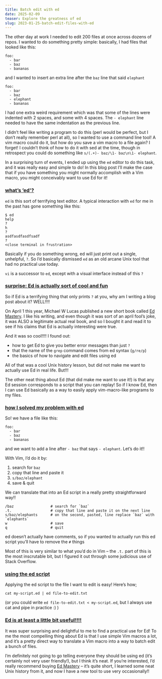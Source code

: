 ```yaml
---
title: Batch edit with ed
date: 2025-02-09
teaser: Explore the greatness of ed
slug: 2023-01-25-batch-edit-files-with-ed
---
```


The other day at work I needed to edit 200 files at once across dozens of repos. I wanted to do something pretty simple: basically, I had files that looked like this:

    foo:
      - bar
      - baz
      - bananas
    

and I wanted to insert an extra line after the `baz` line that said `elephant`

    foo:
      - bar
      - baz
      - elephant
      - bananas
    

I had one extra weird requirement which was that some of the lines were indented with 2 spaces, and some with 4 spaces. The `- elephant` line needed to have the same indentation as the previous line.

I didn’t feel like writing a program to do this (perl would be perfect, but I don’t really remember perl at all), so I wanted to use a command line tool! A vim macro could do it, but how do you save a vim macro to a file again? I forget! I couldn’t think of how to do it with sed at the time, though in retrospect you could do something like `s/(.+)- baz/\1- baz\n\1- elephant`.

In a surprising turn of events, I ended up using the `ed` editor to do this task, and it was really easy and simple to do! In this blog post I’ll make the case that if you have something you might normally accomplish with a Vim macro, you might conceivably want to use Ed for it!

### [what’s ’ed'?](#what-s-ed)

`ed` is this sort of terrifying text editor. A typical interaction with `ed` for me in the past has gone something like this:

    $ ed
    help
    ?
    h
    ?
    asdfasdfasdfsadf
    ?
    <close terminal in frustration>
    

Basically if you do something wrong, ed will just print out a single, unhelpful, `?`. So I’d basically dismissed `ed` as an old arcane Unix tool that had no practical use today.

`vi` is a successor to `ed`, except with a visual interface instead of this `?`

### [surprise: Ed is actually sort of cool and fun](#surprise-ed-is-actually-sort-of-cool-and-fun)

So if Ed is a terrifying thing that only prints `?` at you, why am I writing a blog post about it? WELL!!!!

On April 1 this year, Michael W Lucas published a new short book called [Ed Mastery](https://www.michaelwlucas.com/tools/ed). I like his writing, and even though it was sort of an april fool’s joke, it was ALSO a legitimate actual real book, and so I bought it and read it to see if his claims that Ed is actually interesting were true.

And it was so cool!!!! I found out:

*   how to get Ed to give you better error messages than just `?`
*   that the name of the `grep` command comes from ed syntax (`g/re/p`)
*   the basics of how to navigate and edit files using ed

All of that was a cool Unix history lesson, but did not make me want to actually use Ed in real life. But!!!

The other neat thing about Ed (that did make me want to use it!) is that any Ed session corresponds to a script that you can replay! So if I know Ed, then I can use Ed basically as a way to easily apply vim-macro-like programs to my files.

### [how I solved my problem with ed](#how-i-solved-my-problem-with-ed)

So! we have a file like this:

    foo:
      - bar
      - baz
      - bananas
    

and we want to add a line after `- baz` that says `- elephant`. Let’s do it!!

With Vim, I’d do it by:

1.  search for `baz`
2.  copy that line and paste it
3.  `s/baz/elephant`
4.  save & quit

We can translate that into an Ed script in a really pretty straightforward way!!

    /baz                 # search for `baz`
    .t.                  # copy that line and paste it on the next line
    s/baz/elephants      # on the second, pasted, line replace `baz` with `elephants`
    w                    # save
    q                    # quit
    

ed doesn’t actually have comments, so if you wanted to actually run this ed script you’ll have to remove the `#` things

Most of this is very similar to what you’d do in Vim – the `.t.` part of this is the most inscrutable bit, but I figured it out through some judicious use of Stack Overflow.

### [using the ed script](#using-the-ed-script)

Applying the ed script to the file I want to edit is easy! Here’s how;

    cat my-script.ed | ed file-to-edit.txt
    

(or you could write `ed file-to-edit.txt < my-script.ed`, but I always use cat and pipe in practice :) )

### [Ed is at least a little bit useful!!!!](#ed-is-at-least-a-little-bit-useful)

It was super surprising and delightful to me to find a practical use for Ed! To me the most compelling thing about Ed is that I use simple Vim macros a lot, and it’s a pretty direct way to translate a Vim macro into a way to batch edit a bunch of files.

I’m definitely not going to go telling everyone they should be using ed (it’s certainly not very user friendly!), but I think it’s neat. If you’re interested, I’d really recommend buying [Ed Mastery](https://www.michaelwlucas.com/tools/ed) – it’s quite short, I learned some neat Unix history from it, and now I have a new tool to use very occasionally!!
